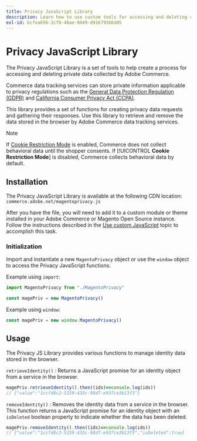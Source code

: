 ```yaml
---
title: Privacy JavaScript Library
description: Learn how to use custom tools for accessing and deleting customer personal information collected by Adobe Commerce.
exl-id: bcfea656-2cf0-48ae-9049-d91679166d05
---
```

<!-- TODO: Remove this topic and redirect to the adobe-privacy-javascript-library.md when the Adobe privacy library has been integrated with Commerce. -->

# Privacy JavaScript Library

The Privacy JavaScript Library is a set of tools to help create a process for accessing and deleting private data collected by Adobe Commerce.

Commerce data tracking services can store private information applicable to privacy regulations such as the [General Data Protection Regulation (GDPR)](gdpr.md) and [California Consumer Privacy Act (CCPA)](ccpa.md).

This library provides a set of functions for creating privacy data requests and gathering their responses. Use this library to retrieve and remove the data stored in the browser by Adobe Commerce data tracking services.

>[!NOTE]
>
>If [Cookie Restriction Mode](https://experienceleague.adobe.com/docs/commerce-admin/start/compliance/privacy/compliance-cookie-law.html) is enabled, Commerce does not collect behavioral data until the shopper consents. If [!UICONTROL **Cookie Restriction Mode**] is disabled, Commerce collects behavioral data by default.

## Installation

The Privacy JavaScript Library is available at the following CDN location: `commerce.adobe.net/magentoprivacy.js`

After you have the file, you will need to add it to a custom module or theme installed in your Adobe Commerce or Magento Open Source instance. Follow the instructions described in the [Use custom JavaScript](https://developer.adobe.com/commerce/frontend-core/javascript/custom/) topic to accomplish this task.

### Initialization

Import and instantiate a new `MagentoPrivacy` object or use the `window` object to access the Privacy JavaScript functions.

Example using `import`:

```js
import MagentoPrivacy from "./MagentoPrivacy"

const magePriv = new MagentoPrivacy()
```

Example using `window`:

```js
const magePriv = new window.MagentoPrivacy()
```

## Usage

The Privacy JS Library provides various functions to manage identity data stored in the browser.

`retrieveIdentity()`
: Returns a JavaScript promise for an identity object from a service in the browser.

  ```js
  magePriv.retrieveIdentity().then((ids)=>console.log(ids))
  // {"value":"1ccfd8c2-5159-433c-98d7-e937ce3b13f3"}
  ```

`removeIdentity()`
: Removes the identity data from a service in the browser.
  This function returns a JavaScript promise for an identity object with an `isDeleted` boolean property to indicate whether the data has been deleted.

  ```js
  magePriv.removeIdentity().then((ids)=>console.log(ids))
  // {"value":"1ccfd8c2-5159-433c-98d7-e937ce3b13f3","isDeleted":true}
  ```
